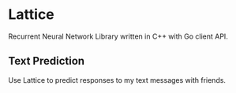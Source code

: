 # Lattice
Recurrent Neural Network Library written in C++ with Go client API.

## Text Prediction
Use Lattice to predict responses to my text messages with friends.
